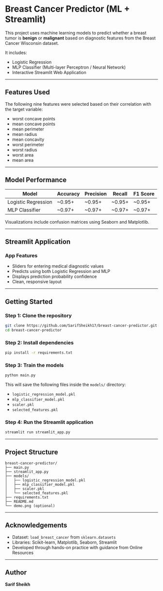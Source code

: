 # Breast Cancer Predictor (ML + Streamlit)

This project uses machine learning models to predict whether a breast tumor is **benign** or **malignant** based on diagnostic features from the Breast Cancer Wisconsin dataset.

It includes:
- Logistic Regression
- MLP Classifier (Multi-layer Perceptron / Neural Network)
- Interactive Streamlit Web Application

---

## Features Used

The following nine features were selected based on their correlation with the target variable:

- worst concave points  
- mean concave points  
- mean perimeter  
- mean radius  
- mean concavity  
- worst perimeter  
- worst radius  
- worst area  
- mean area  

---

## Model Performance

| Model               | Accuracy | Precision | Recall | F1 Score |
|--------------------|----------|-----------|--------|----------|
| Logistic Regression| ~0.95+   | ~0.95+    | ~0.95+ | ~0.95+   |
| MLP Classifier     | ~0.97+   | ~0.97+    | ~0.97+ | ~0.97+   |

Visualizations include confusion matrices using Seaborn and Matplotlib.

---

## Streamlit Application

### App Features
- Sliders for entering medical diagnostic values
- Predicts using both Logistic Regression and MLP
- Displays prediction probability confidence
- Clean, responsive layout

---

## Getting Started

### Step 1: Clone the repository

```bash
git clone https://github.com/SarifSheikh17/breast-cancer-predictor.git
cd breast-cancer-predictor
```

### Step 2: Install dependencies

```bash
pip install -r requirements.txt
```

### Step 3: Train the models

```bash
python main.py
```

This will save the following files inside the `models/` directory:

- `logistic_regression_model.pkl`  
- `mlp_classifier_model.pkl`  
- `scaler.pkl`  
- `selected_features.pkl`

### Step 4: Run the Streamlit application

```bash
streamlit run streamlit_app.py
```

---

## Project Structure

```
breast-cancer-predictor/
├── main.py
├── streamlit_app.py
├── models/
│   ├── logistic_regression_model.pkl
│   ├── mlp_classifier_model.pkl
│   ├── scaler.pkl
│   └── selected_features.pkl
├── requirements.txt
├── README.md
└── demo.png (optional)
```

---

## Acknowledgements

- Dataset: `load_breast_cancer` from `sklearn.datasets`
- Libraries: Scikit-learn, Matplotlib, Seaborn, Streamlit
- Developed through hands-on practice with guidance from Online Resources

---

## Author

**Sarif Sheikh**  